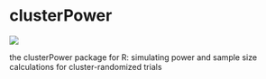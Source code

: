 clusterPower
============

[![](http://cranlogs.r-pkg.org/badges/clusterPower)](http://cran.rstudio.com/web/packages/clusterPower/index.html)

the clusterPower package for R: simulating power and sample size calculations for cluster-randomized trials
